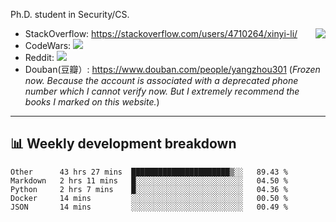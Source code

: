 Ph.D. student in Security/CS.

<img align="right" src="https://github-readme-stats.vercel.app/api?username=li-xin-yi&count_private=true&show_icons=true&hide_title=true&theme=tokyonight" />

- StackOverflow: https://stackoverflow.com/users/4710264/xinyi-li/
- CodeWars: [![](https://www.codewars.com/users/xy-li/badges/micro)](https://www.codewars.com/users/xy-li/)
- Reddit: [![](https://img.shields.io/reddit/user-karma/combined/xy-li?style=social)](https://www.reddit.com/user/xy-li/)
- Douban(豆瓣）: https://www.douban.com/people/yangzhou301  (*Frozen now. Because the account is associated with a deprecated phone number which I cannot verify now. But I extremely recommend the books I marked on this website.*)

---

## 📊 Weekly development breakdown

<!--START_SECTION:waka-->
```text
Other      43 hrs 27 mins  ██████████████████████▒░░   89.43 % 
Markdown   2 hrs 11 mins   █░░░░░░░░░░░░░░░░░░░░░░░░   04.50 % 
Python     2 hrs 7 mins    █░░░░░░░░░░░░░░░░░░░░░░░░   04.36 % 
Docker     14 mins         ░░░░░░░░░░░░░░░░░░░░░░░░░   00.50 % 
JSON       14 mins         ░░░░░░░░░░░░░░░░░░░░░░░░░   00.49 % 
```
<!--END_SECTION:waka-->

